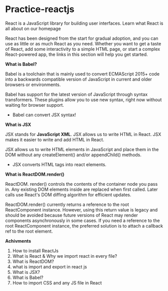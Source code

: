 # Practice-reactjs
React is a JavaScript library for building user interfaces. Learn what React is all about on our homepage

React has been designed from the start for gradual adoption, and you can use as little or as much React as you need. 
Whether you want to get a taste of React, add some interactivity to a simple HTML page, or start a 
complex React-powered app, the links in this section will help you get started.

**What is Babel?**

Babel is a toolchain that is mainly used to convert ECMAScript 2015+ code into a backwards compatible 
version of JavaScript in current and older browsers or environments.

Babel has support for the latest version of JavaScript through syntax transformers.
These plugins allow you to use new syntax, right now without waiting for browser support. 

* Babel can convert JSX syntax!

**What is JSX**

JSX stands for **JavaScript XML**. 
JSX allows us to write HTML in React. 
JSX makes it easier to write and add HTML in React.

JSX allows us to write HTML elements in JavaScript and place them in the DOM without any createElement()  and/or appendChild() methods. 
* JSX converts HTML tags into react elements.

**What is ReactDOM.render()**

ReactDOM. render() controls the contents of the container node you pass in. Any existing DOM elements inside are replaced when first called. 
Later calls use React's DOM diffing algorithm for efficient updates.

ReactDOM.render() currently returns a reference to the root ReactComponent instance. 
However, using this return value is legacy and should be avoided because future versions of React may render components asynchronously in some cases. 
If you need a reference to the root ReactComponent instance, the preferred solution is to attach a callback ref to the root element.

**Achivments**
<ol>
  <li>  How to install ReactJs </li>
  <li>  What is React & Why we import react in every file? </li>
  <li>  What is ReactDOM? </li>
  <li>  what is import and export in react js</li>
  <li>  What is JSX? </li>
  <li>  What is Babel? </li>
  <li>  How to import CSS and any JS file in React </li>
</ol>
